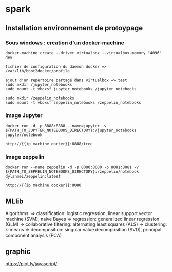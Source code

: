 # spark

## Installation environnement de protoypage

### Sous windows : creation d'un docker-machine 
```
docker-machine create --driver virtualbox --virtualbox-memory "4096" dev

fichier de configuration du daemon docker => /var/lib/boot2docker/profile

ajout d'un repertoire partagé dans virtualbox => test
sudo mkdir /jupyter_notebooks
sudo mount -t vboxsf jupyter_notebooks /jupyter_notebooks

sudo mkdir /zeppelin_notebooks
sudo mount -t vboxsf zeppelin_notebooks /zeppelin_notebooks
```

### Image Jupyter
```
docker run -d -p 8888:8888 --name=jupyter -v ${PATH_TO_JUPYTER_NOTEBOOKS_DIRECTORY}:/jupyter_notebooks jupyter/notebook

http://{{ip machine docker}}:8888/tree
```

### Image zeppelin
```
docker run --name zeppelin -d -p 8080:8080 -p 8081:8081 -v ${PATH_TO_ZEPPELIN_NOTEBOOKS_DIRECTORY}:/zeppelin/notebook dylanmei/zeppelin:latest

http://{{ip machine docker}}:8080
```

## MLlib

Algorithms:
=> classification: logistic regression, linear support vector machine (SVM), naive Bayes
=> regression: generalized linear regression (GLM)
=> collaborative filtering: alternating least squares (ALS)
=> clustering: k-means
=> decomposition: singular value decomposition (SVD), principal component analysis (PCA)

## graphic
https://plot.ly/javascript/
